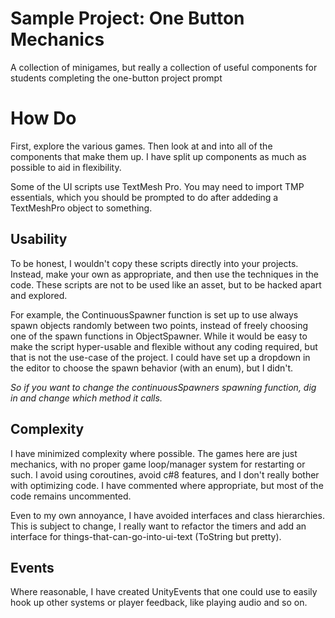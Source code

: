 # Sample Project: One Button Mechanics
A collection of minigames, but really a collection of useful components for students completing the one-button project prompt

# How Do
First, explore the various games. Then look at and into all of the components that make them up. I have split up components as much as possible to aid in flexibility. 

Some of the UI scripts use TextMesh Pro. You may need to import TMP essentials, which you should be prompted to do after addeding a TextMeshPro object to something.

## Usability
To be honest, I wouldn't copy these scripts directly into your projects. Instead, make your own as appropriate, and then use the techniques in the code. These scripts are not to be used like an asset, but to be hacked apart and explored. 

For example, the ContinuousSpawner function is set up to use always spawn objects randomly between two points, instead of freely choosing one of the spawn functions in ObjectSpawner. While it would be easy to make the script hyper-usable and flexible without any coding required, but that is not the use-case of the project. I could have set up a dropdown in the editor to choose the spawn behavior (with an enum), but I didn't. 

_So if you want to change the continuousSpawners spawning function, dig in and change which method it calls._

## Complexity
I have minimized complexity where possible. The games here are just mechanics, with no proper game loop/manager system for restarting or such. I avoid using coroutines, avoid c#8 features, and I don't really bother with optimizing code. I have commented where appropriate, but most of the code remains uncommented.

Even to my own annoyance, I have avoided interfaces and class hierarchies. This is subject to change, I really want to refactor the timers and add an interface for things-that-can-go-into-ui-text (ToString but pretty).

## Events
Where reasonable, I have created UnityEvents that one could use to easily hook up other systems or player feedback, like playing audio and so on.
